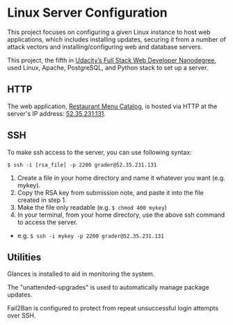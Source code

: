# Linux Server Configuration
This project focuses on configuring a given Linux instance to host web applications, which includes installing updates, securing it from a number of attack vectors and installing/configuring web and database servers.

This project, the fifth in [Udacity’s Full Stack Web Developer Nanodegree](https://www.udacity.com/course/nd004), used Linux, Apache, PostgreSQL, and Python stack to set up a server.

## HTTP
The web application, [Restaurant Menu Catalog](https://github.com/roshanr10/Restaurant-Menu-Catalog), is hosted via HTTP at the server's IP address: [52.35.231.131](http://52.35.231.131/).

## SSH
To make ssh access to the server, you can use following syntax:
```
$ ssh -i [rsa_file] -p 2200 grader@52.35.231.131
```
1. Create a file in your home directory and name it whatever you want (e.g. mykey).
2. Copy the RSA key from submission note, and paste it into the file created in step 1.
3. Make the file only readable (e.g. `$ chmod 400 mykey`)
4. In your terminal, from your home directory, use the above ssh command to access the server.
 - e.g. `$ ssh -i mykey -p 2200 grader@52.35.231.131`

## Utilities
Glances is installed to aid in monitoring the system.

The "unattended-upgrades" is used to automatically manage package updates.

Fail2Ban is configured to protect from repeat unsuccessful login attempts over SSH.